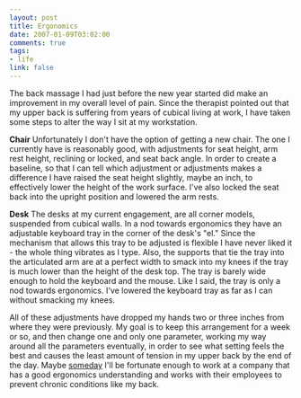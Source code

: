 ```yaml
--- 
layout: post
title: Ergonomics
date: 2007-01-09T03:02:00
comments: true
tags:
- life
link: false
---
```

The back massage I had just before the new year started did make an improvement in my overall level of pain. Since the therapist pointed out that my upper back is suffering from years of cubical living at work, I have taken some steps to alter the way I sit at my workstation.

<strong>Chair</strong>
Unfortunately I don't have the option of getting a new chair. The one I currently have is reasonably good, with adjustments for seat height, arm rest height, reclining or locked, and seat back angle. In order to create a baseline, so that I can tell which adjustment or adjustments makes a difference I have raised the seat height slightly, maybe an inch, to effectively lower the height of the work surface. I've also locked the seat back into the upright position and lowered the arm rests.

<strong>Desk</strong>
The desks at my current engagement, are all corner models, suspended from cubical walls. In a nod towards ergonomics they have an adjustable keyboard tray in the corner of the desk's "el." Since the mechanism that allows this tray to be adjusted is flexible I have never liked it - the whole thing vibrates as I type. Also, the supports that tie the tray into the articulated arm are at a perfect width to smack into my knees if the tray is much lower than the height of the desk top. The tray is barely wide enough to hold the keyboard and the mouse. Like I said, the tray is only a nod towards ergonomics. I've lowered the keyboard tray as far as I can without smacking my knees.

All of these adjustments have dropped my hands two or three inches from where they were previously. My goal is to keep this arrangement for a week or so, and then change one and only one parameter, working my way around all the parameters eventually, in order to see what setting feels the best and causes the least amount of tension in my upper back by the end of the day.  Maybe <a href="#" title="I'm going to be changing jobs very soon. More on this later.">someday</a> I'll be fortunate enough to work at a company that has a good ergonomics understanding and works with their employees to prevent chronic conditions like my back.
